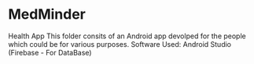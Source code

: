 # MedMinder
Health App 
This folder consits of an Android app devolped for the people which could be for various purposes.
Software Used: Android Studio (Firebase - For DataBase)
